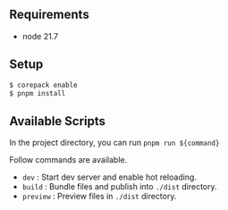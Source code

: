 ## Requirements

- node 21.7

## Setup

```bash
$ corepack enable
$ pnpm install
```

## Available Scripts

In the project directory, you can run `pnpm run ${command}`

Follow commands are available.

- `dev` : Start dev server and enable hot reloading.
- `build` : Bundle files and publish into `./dist` directory.
- `preview` : Preview files in `./dist` directory.
